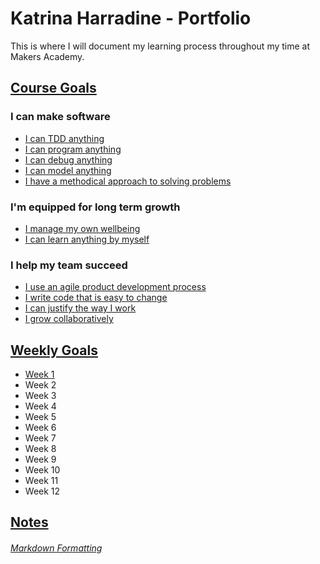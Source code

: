 # Katrina Harradine - Portfolio
This is where I will document my learning process throughout my time at Makers Academy.

## [Course Goals](https://github.com/makersacademy/course/blob/master/goals/progress_insight.md)
### I can make software
* [I can TDD anything](https://github.com/CodeRed30/portfolio/blob/main/evidence/make_software/tdd_anything.md)
* [I can program anything](https://github.com/CodeRed30/portfolio/blob/main/evidence/make_software/program_anything.md)
* [I can debug anything](https://github.com/CodeRed30/portfolio/blob/main/evidence/make_software/debug_anything.md)
* [I can model anything](https://github.com/CodeRed30/portfolio/blob/main/evidence/make_software/model_anything.md)
* [I have a methodical approach to solving problems](https://github.com/CodeRed30/portfolio/blob/main/evidence/make_software/methodically_solving_problems.md)

### I'm equipped for long term growth
* [I manage my own wellbeing](https://github.com/CodeRed30/portfolio/blob/main/evidence/growth/manage_wellbeing.md)
* [I can learn anything by myself](https://github.com/CodeRed30/portfolio/blob/main/evidence/growth/learn_myself.md)

### I help my team succeed
* [I use an agile product development process](https://github.com/CodeRed30/portfolio/blob/main/evidence/team_success/agile_processes.md)
* [I write code that is easy to change](https://github.com/CodeRed30/portfolio/blob/main/evidence/team_success/changable_code.md)
* [I can justify the way I work](https://github.com/CodeRed30/portfolio/blob/main/evidence/team_success/justify_work.md)
* [I grow collaboratively](https://github.com/CodeRed30/portfolio/blob/main/evidence/team_success/grow_collaboratively.md)

## [Weekly Goals](https://github.com/makersacademy/course/blob/master/week_outlines.md)
* [Week 1](https://github.com/CodeRed30/portfolio/blob/main/goals/week_1.md)
* Week 2
* Week 3
* Week 4
* Week 5
* Week 6
* Week 7
* Week 8
* Week 9
* Week 10
* Week 11
* Week 12

## [Notes](https://github.com/CodeRed30/portfolio/tree/main/notes)

###### [Markdown Formatting](https://github.com/adam-p/markdown-here/wiki/Markdown-Cheatsheet#links)
